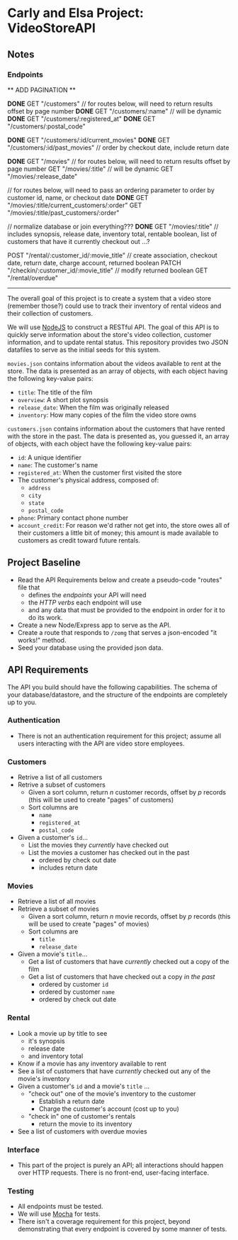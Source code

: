 # Carly and Elsa Project: VideoStoreAPI

## Notes
### Endpoints
** ADD PAGINATION **

**DONE** GET "/customers"
// for routes below, will need to return results offset by page number
**DONE** GET "/customers/:name" // will be dynamic
**DONE** GET "/customers/:registered_at"
**DONE** GET "/customers/:postal_code"

**DONE** GET "/customers/:id/current_movies"
**DONE** GET "/customers/:id/past_movies" // order by checkout date, include return date

**DONE** GET "/movies"
// for routes below, will need to return results offset by page number
GET "/movies/:title" // will be dynamic
GET "/movies/:release_date"

// for routes below, will need to pass an ordering parameter to order by customer id, name, or checkout date
**DONE** GET "/movies/:title/current_customers/:order"
GET "/movies/:title/past_customers/:order"

// normalize database or join everything???
**DONE** GET "/movies/:title"
  // includes synopsis, release date, inventory total, rentable boolean, list of customers that have it currently checkout out ...?

POST "/rental/:customer_id/:movie_title"
  // create association, checkout date, return date, charge account, returned boolean
PATCH "/checkin/:customer_id/:movie_title"
  // modify returned boolean
GET "/rental/overdue"

---
The overall goal of this project is to create a system that a video store (remember those?) could use to track their inventory of rental videos and their collection of customers.

We will use [NodeJS](https://nodejs.org/en/) to construct a RESTful API. The goal of this API is to quickly serve information about the store's video collection, customer information, and to update rental status. This repository provides two JSON datafiles to serve as the initial seeds for this system.

`movies.json` contains information about the videos available to rent at the store. The data is presented as an array of objects, with each object having the following key-value pairs:

- `title`: The title of the film
- `overview`: A short plot synopsis
- `release_date`: When the film was originally released
- `inventory`: How many copies of the film the video store owns

`customers.json` contains information about the customers that have rented with the store in the past. The data is presented as, you guessed it, an array of objects, with each object have the following key-value pairs:

- `id`: A unique identifier
- `name`: The customer's name
- `registered_at`: When the customer first visited the store
- The customer's physical address, composed of:
  - `address`
  - `city`
  - `state`
  - `postal_code`
- `phone`: Primary contact phone number
- `account_credit`: For reason we'd rather not get into, the store owes all of their customers a little bit of money; this amount is made available to customers as credit toward future rentals.

## Project Baseline

- Read the API Requirements below and create a pseudo-code "routes" file that
  - defines the _endpoints_ your API will need
  - the _HTTP verbs_ each endpoint will use
  - and any data that must be provided to the endpoint in order for it to do its work.
- Create a new Node/Express app to serve as the API.
- Create a route that responds to `/zomg` that serves a json-encoded "it works!" method.
- Seed your database using the provided json data.

## API Requirements

The API you build should have the following capabilities. The schema of your database/datastore, and the structure of the endpoints are completely up to you.

### Authentication
- There is not an authentication requirement for this project; assume all users interacting with the API are video store employees.

### Customers
- Retrive a list of all customers
- Retrive a subset of customers
  - Given a sort column, return _n_ customer records, offset by _p_ records (this will be used to create "pages" of customers)
  - Sort columns are
    - `name`
    - `registered_at`
    - `postal_code`
- Given a customer's `id`...
  - List the movies they _currently_ have checked out
  - List the movies a customer has checked out in the past
    - ordered by check out date
    - includes return date

### Movies
- Retrieve a list of all movies
- Retrieve a subset of movies
  - Given a sort column, return _n_ movie records, offset by _p_ records (this will be used to create "pages" of movies)
  - Sort columns are
    - `title`
    - `release_date`
- Given a movie's `title`...
  - Get a list of customers that have _currently_ checked out a copy of the film
  - Get a list of customers that have checked out a copy _in the past_
    - ordered by customer `id`
    - ordered by customer `name`
    - ordered by check out date

### Rental
- Look a movie up by title to see
  - it's synopsis
  - release date
  - and inventory total
- Know if a movie has any inventory available to rent
- See a list of customers that have _currently_ checked out any of the movie's inventory
- Given a customer's `id` and a movie's `title` ...
  - "check out" one of the movie's inventory to the customer
    - Establish a return date
    - Charge the customer's account (cost up to you)
  - "check in" one of customer's rentals
    - return the movie to its inventory
- See a list of customers with overdue movies

### Interface
- This part of the project is purely an API; all interactions should happen over HTTP requests. There is no front-end, user-facing interface.

### Testing
- All endpoints must be tested.
- We will use [Mocha](https://mochajs.org/) for tests.
- There isn't a coverage requirement for this project, beyond demonstrating that every endpoint is covered by some manner of tests.
